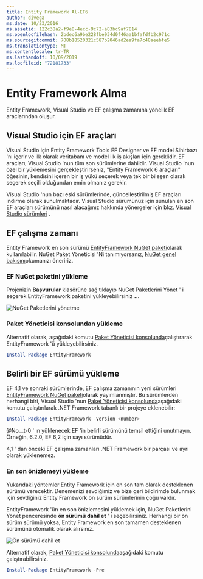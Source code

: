 ```yaml
---
title: Entity Framework Al-EF6
author: divega
ms.date: 10/23/2016
ms.assetid: 122c38a2-f9e8-4ecc-9c72-a83bc9af7814
ms.openlocfilehash: 2bdec6a9be228fbe934d0f46aa1bfafdfb2c971c
ms.sourcegitcommit: 708b18520321c587b2046ad2ea9fa7c48aeebfe5
ms.translationtype: MT
ms.contentlocale: tr-TR
ms.lasthandoff: 10/09/2019
ms.locfileid: "72181733"
---
```

# <a name="get-entity-framework"></a>Entity Framework Alma
Entity Framework, Visual Studio ve EF çalışma zamanına yönelik EF araçlarından oluşur.

## <a name="ef-tools-for-visual-studio"></a>Visual Studio için EF araçları

Visual Studio için Entity Framework Tools EF Designer ve EF model Sihirbazı 'nı içerir ve ilk olarak veritabanı ve model ilk iş akışları için gereklidir. EF araçları, Visual Studio 'nun tüm son sürümlerine dahildir. Visual Studio 'nun özel bir yüklemesini gerçekleştirirseniz, "Entity Framework 6 araçları" öğesinin, kendisini içeren bir iş yükü seçerek veya tek bir bileşen olarak seçerek seçili olduğundan emin olmanız gerekir.

Visual Studio 'nun bazı eski sürümlerinde, güncelleştirilmiş EF araçları indirme olarak sunulmaktadır. Visual Studio sürümünüz için sunulan en son EF araçları sürümünü nasıl alacağınız hakkında yönergeler için bkz. [Visual Studio sürümleri](~/ef6/what-is-new/visual-studio.md) .

## <a name="ef-runtime"></a>EF çalışma zamanı

Entity Framework en son sürümü [EntityFramework NuGet paketi](https://nuget.org/packages/EntityFramework/)olarak kullanılabilir. NuGet Paket Yöneticisi 'Ni tanımıyorsanız, [NuGet genel bakışını](https://docs.microsoft.com/nuget/consume-packages/overview-and-workflow)okumanızı öneririz.

### <a name="installing-the-ef-nuget-package"></a>EF NuGet paketini yükleme

Projenizin **Başvurular** klasörüne sağ tıklayıp NuGet Paketlerini Yönet ' i seçerek EntityFramework paketini yükleyebilirsiniz **...**

![NuGet Paketlerini yönetme](~/ef6/media/managenugetpackages.png)

### <a name="installing-from-package-manager-console"></a>Paket Yöneticisi konsolundan yükleme

Alternatif olarak, aşağıdaki komutu [Paket Yöneticisi konsolunda](https://docs.nuget.org/docs/start-here/using-the-package-manager-console)çalıştırarak EntityFramework 'ü yükleyebilirsiniz.

``` powershell
Install-Package EntityFramework
```

## <a name="installing-a-specific-version-of-ef"></a>Belirli bir EF sürümü yükleme

EF 4,1 ve sonraki sürümlerinde, EF çalışma zamanının yeni sürümleri [EntityFramework NuGet paketi](https://www.nuget.org/packages/EntityFramework/)olarak yayımlanmıştır. Bu sürümlerden herhangi biri, Visual Studio 'nun [Paket Yöneticisi konsolunda](https://docs.nuget.org/docs/start-here/using-the-package-manager-console)aşağıdaki komutu çalıştırılarak .NET Framework tabanlı bir projeye eklenebilir:

``` powershell
Install-Package EntityFramework -Version <number>
```

@No__t-0 ' ın yüklenecek EF 'in belirli sürümünü temsil ettiğini unutmayın. Örneğin, 6.2.0, EF 6,2 için sayı sürümüdür.   

4,1 ' dan önceki EF çalışma zamanları .NET Framework bir parçası ve ayrı olarak yüklenemez.

### <a name="installing-the-latest-preview"></a>En son önizlemeyi yükleme

Yukarıdaki yöntemler Entity Framework için en son tam olarak desteklenen sürümü verecektir. Denemenizi sevdiğimiz ve bize geri bildirimde bulunmak için sevdiğiniz Entity Framework ön sürüm sürümlerinin çoğu vardır.

EntityFramework 'ün en son önizlemesini yüklemek için, NuGet Paketlerini Yönet penceresinde **ön sürümü dahil et** ' i seçebilirsiniz. Herhangi bir ön sürüm sürümü yoksa, Entity Framework en son tamamen desteklenen sürümünü otomatik olarak alırsınız.

![Ön sürümü dahil et](~/ef6/media/includeprerelease.png)

Alternatif olarak, [Paket Yöneticisi konsolunda](https://docs.nuget.org/docs/start-here/using-the-package-manager-console)aşağıdaki komutu çalıştırabilirsiniz.

``` powershell
Install-Package EntityFramework -Pre
```
